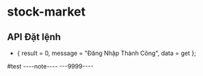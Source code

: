 # stock-market
## API Đặt lệnh
- {
      result = 0,
      message = "Đăng Nhập Thành Công",
      data = get
};

#test
----note----
---9999----
